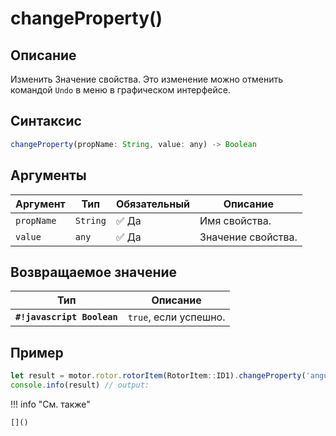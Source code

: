 # changeProperty()

## Описание
Изменить Значение свойства. Это изменение можно отменить командой `Undo` в меню в графическом интерфейсе.

## Синтаксис
```javascript
changeProperty(propName: String, value: any) -> Boolean
```

## Аргументы
| Аргумент  | Тип                  | Обязательный | Описание                         |
|----------|----------------------|--------------|----------------------------------|
| `propName`  | `String` | :white_check_mark: Да           | Имя свойства. |
| `value`  | `any` | :white_check_mark: Да           | Значение свойства. |

## Возвращаемое значение
| Тип      | Описание                                                                 |
|----------|--------------------------------------------------------------------------|
| **`#!javascript Boolean`**  | `true`, если успешно. |

## Пример
```javascript linenums="1"
let result = motor.rotor.rotorItem(RotorItem::ID1).changeProperty('angularDisplacement', 30)
console.info(result) // output:
```

!!! info "См. также"

    []()

